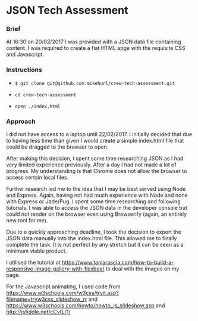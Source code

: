 # JSON Tech Assessment

### Brief
At 16:30 on 20/02/2017 I was provided with a JSON data file containing content. I was required to create a flat HTML apge with the requisite CSS and Javascript.

### Instructions
- `$ git clone git@github.com:mikehurl/crew-tech-assessment.git`

- `cd crew-tech-assessment`

- `open ./index.html`


### Approach
I did not have access to a laptop until 22/02/2017. I initially decided that due to having less time than given I would create a simple index.html file that could be dragged to the browser to open.

After making this decision, I spent some time researching JSON as I had very limited experience previously.  After a day I had not made a lot of progress. My understanding is that Chrome does not allow the browser to access certain local files.

Further research led me to the idea that I may be best served using Node and Express. Again, having not had much experience with Node and none with Express or Jade/Pug, I spent some time researching and following tutorials. I was able to access the JSON data in the developer console but could not render on the browser even using Browserify (again, an entirely new tool for me).

Due to a quickly approaching deadline, I took the decision to export the JSON data manually into the index.html file. This allowed me to finally complete the task. It is not perfect by any stretch but it can be seen as a minimum viable product.

I utilised the tutorial at https://www.taniarascia.com/how-to-build-a-responsive-image-gallery-with-flexbox/ to deal with the images on my page.

For the Javascript animating, I used code from https://www.w3schools.com/w3css/tryit.asp?filename=tryw3css_slideshow_rr and https://www.w3schools.com/howto/howto_js_slideshow.asp and http://jsfiddle.net/cCvtL/1/
